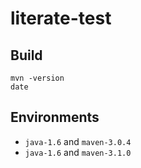 literate-test
=============

Build
-----

```
mvn -version
date
```

Environments
------------

* `java-1.6` and `maven-3.0.4`
* `java-1.6` and `maven-3.1.0`
